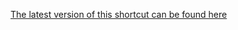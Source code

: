 
[The latest version of this shortcut can be found here](https://raw.githubusercontent.com/mvan231/Shortcuts/main/HolidayAlarmCheck.json)
